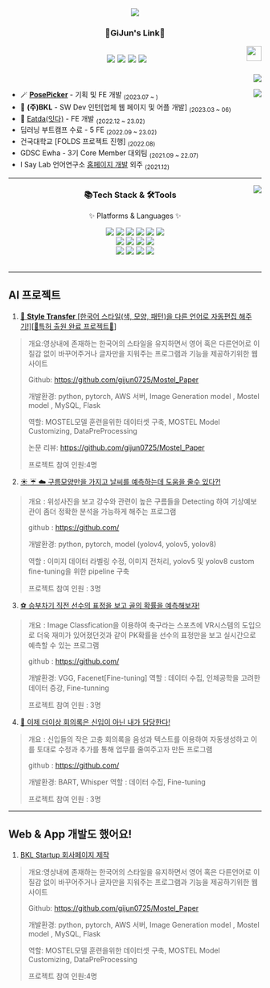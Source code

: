 <div align=center>
	<img src="https://capsule-render.vercel.app/api?type=waving&color=auto&height=200&section=header&text=Gijun%20Github!&fontSize=90" />	
</div>

<div align="center">
  
  ### :hatched_chick:GiJun's Link:hatched_chick:
  
  <img align="right" width="30" src="https://user-images.githubusercontent.com/75469131/213887734-1f8f0fb6-4395-4aa6-b828-3b44b96d8f0f.gif" />
  
  <a href="https://velog.io/@gijun0725/about"><img src="https://img.shields.io/badge/gijun.log-3DDC84?style=badge&logo=Velog&logoColor=white"/></a> <a href="https://whkakrkr.tistory.com"><img src="https://img.shields.io/badge/gijungorithm-E5511E?style=badge&logo=Tistory&logoColor=white"/></a> <a href="https://suave-lilac-075.notion.site/Dalchive-ec0bc59746804968a085c2cf46151c80"><img src="https://img.shields.io/badge/Dalchive-ffffff?style=badge&logo=notion&logoColor=black"/></a> <a href="https://suave-lilac-075.notion.site/fd0c2a204d8e4fd7b193800c20d5eda0?v=c62e2af146ed446a97b34c86c16d4835&pvs=4"><img src="https://img.shields.io/badge/Projects-735998?style=badge&logo=GitHub&logoColor=white"/></a> 
  ---

</div>
<div align="right">
    <a href="https://velog.io/@gijun0725/about"><img src="https://img.shields.io/badge/gijun.log-3DDC84?style=badge&logo=Velog&logoColor=white"/></a>
</div>
<div>
<a href="https://velog.io/@gijun0725"><img align="right" src="https://velog-readme-stats.vercel.app/api?name=gijun0725"/></a>

- 🪄 [**PosePicker**](https://github.com/pose-picker) - 기획 및 FE 개발 <sub>(2023.07 ~ )</sub>
- 🏢 **(주)BKL** - SW Dev 인턴[업체 웹 페이지 및 어플 개발] <sub>(2023.03 ~ 06)</sub>
- 🥗 [Eatda(잇다)](https://github.com/eatda) - FE 개발 <sub>(2022.12 ~ 23.02)</sub>
- 딥러닝 부트캠프 수료 - 5 FE <sub>(2022.09 ~ 23.02)</sub>
- 건국대학교 [FOLDS 프로젝트 진행] <sub>(2022.08)</sub>
- GDSC Ewha - 3기 Core Member 대외팀 <sub>(2021.09 ~ 22.07)</sub>
- I Say Lab 언어연구소 [홈페이지 개발](https://github.com/seondal/ChildCare) 외주 <sub>(2021.12)</sub>

---

<a href="https://solved.ac/whkakrkr"><img align="right" src="https://github-readme-stats.vercel.app/api/top-langs/?username=kycasdzxc&layout=compact"/></a>


<div align=center>
	<h3>📚Tech Stack & 🛠Tools</h3>
	<p>✨ Platforms & Languages ✨</p>
</div>
<div align="center">
	<img src="https://img.shields.io/badge/python-3776AB?style=flat&logo=python&logoColor=white" />
	<img src="https://img.shields.io/badge/HTML5-E34F26?style=flat&logo=HTML5&logoColor=white" />
	<img src="https://img.shields.io/badge/CSS3-1572B6?style=flat&logo=CSS3&logoColor=white" />
	<img src="https://img.shields.io/badge/TensorFlow-FF6F00?style=flat&logo=TensorFlow&logoColor=white" />
	<img src="https://img.shields.io/badge/JavaScript-F7DF1E?style=flat&logo=JavaScript&logoColor=white" />
	<img src="https://img.shields.io/badge/Dart-0175C2?style=flat&logo=Dart&logoColor=white" />
	<br>
	<img src="https://img.shields.io/badge/flutter-02569B?style=flat&logo=flutter&logoColor=white" />
	<img src="https://img.shields.io/badge/React-61DAFB?style=flat&logo=React&logoColor=white" />
	<img src="https://img.shields.io/badge/Selenium-43B02A?style=flat&logo=Selenium&logoColor=white" />
	<img src="https://img.shields.io/badge/typescript-3178C6?style=flat&logo=typescript&logoColor=white" />
	<br>
	<img src="https://img.shields.io/badge/MySQL-4479A1?style=flat&logo=MySQL&logoColor=white" />
	<img src="https://img.shields.io/badge/Linux-FCC624?style=flat&logo=Linux&logoColor=white" />
	<img src="https://img.shields.io/badge/AWS-232F3E?style=flat&logo=AmazonAWS&logoColor=white" />
	<img src="https://img.shields.io/badge/Flask-3481FE?style=flat&logo=Flask&logoColor=white" />
</div>
<br>





---

## AI 프로젝트

1. [:movie_camera: **Style Transfer** [한국어 스타일(색, 모양, 패턴)을 다른 언어로 자동편집 해주기!][:star2:특허 출원 완료 프로젝트:star2:]](https://github.com/gijun0725/Text-Style-Transfer)

 >개요:영상내에 존재하는 한국어의 스타일을 유지하면서 영어 혹은 다른언어로 이질감 없이 바꾸어주거나 글자만을 지워주는 프로그램과 기능을 제공하기위한 웹사이트
 >
 >Github: https://github.com/gijun0725/Mostel_Paper
 >
 >개발환경: python, pytorch, AWS 서버, Image Generation model , Mostel model , MySQL, Flask
 >
 >역할: MOSTEL모델 훈련을위한 데이터셋 구축, MOSTEL Model Customizing, DataPreProcessing
 >
 >논문 리뷰: https://github.com/gijun0725/Mostel_Paper
 >
 >프로젝트 참여 인원:4명
>
2. [:sunny: :umbrella: :cloud: 구름모양만을 가지고 날씨를 예측하는데 도움을 줄수 있다?!](https://github.com/gijun0725/Mostel_Paper)
 >개요 : 위성사진을 보고 강수와 관련이 높은 구름들을 Detecting 하여 기상예보관이 좀더 정확한 분석을 가능하게 해주는 프로그램
>
 >github : https://github.com/
>
 >개발환경: python, pytorch, model (yolov4, yolov5, yolov8)
>
 >역할 : 이미지 데이터 라벨링 수정, 이미지 전처리, yolov5 및 yolov8 custom fine-tuning을 위한 pipeline 구축
>
 >프로젝트 참여 인원 : 3명
>
3. [:soccer: 승부차기 직전 선수의 표정을 보고 골의 확률을 예측해보자!](https://github.com/gijun0725/Mostel_Paper)
 >개요 : Image Classfication을 이용하여 축구라는 스포츠에 VR시스템의 도입으로 더욱 재미가 있어졌던것과 같이 PK확률을 선수의 표정만을 보고 실시간으로 예측할 수 있는 프로그램
>
 >github : https://github.com/
>
 >개발환경: VGG, Facenet[Fine-tuning]
 >역할 : 데이터 수집, 인체공학을 고려한 데이터 증강, Fine-tunning
>
 >프로젝트 참여 인원 : 3명

4. [:memo: 이제 더이상 회의록은 신입이 아닌 내가 담당한다!](https://github.com/gijun0725/Mostel_Paper)
 >개요 : 신입들의 작은 고충 회의록을 음성과 텍스트를 이용하여 자동생성하고 이를 토대로 수정과 추가를 통해 업무를 줄여주고자 만든 프로그램
>
 >github : https://github.com/
>
 >개발환경: BART, Whisper
 >역할 : 데이터 수집, Fine-tuning
>
 >프로젝트 참여 인원 : 3명
---



## Web & App 개발도 했어요!

1. [BKL Startup 회사페이지 제작](https://github.com/gijun0725/Mostel_Paper)

 >개요:영상내에 존재하는 한국어의 스타일을 유지하면서 영어 혹은 다른언어로 이질감 없이 바꾸어주거나 글자만을 지워주는 프로그램과 기능을 제공하기위한 웹사이트
 >
 >Github: https://github.com/gijun0725/Mostel_Paper
 >
 >개발환경: python, pytorch, AWS 서버, Image Generation model , Mostel model , MySQL, Flask
 >
 >역할: MOSTEL모델 훈련을위한 데이터셋 구축, MOSTEL Model Customizing, DataPreProcessing
 >
 >프로젝트 참여 인원:4명
>
